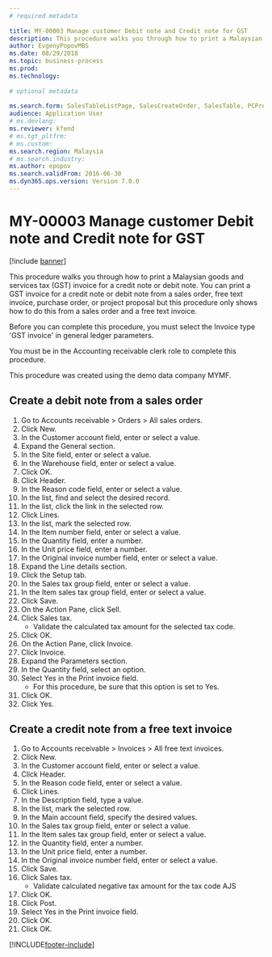 ```yaml
--- 
# required metadata 
 
title: MY-00003 Manage customer Debit note and Credit note for GST
description: This procedure walks you through how to print a Malaysian goods and services tax (GST) invoice for a credit note or debit note. 
author: EvgenyPopovMBS
ms.date: 08/29/2018
ms.topic: business-process 
ms.prod:  
ms.technology:  
 
# optional metadata 
 
ms.search.form: SalesTableListPage, SalesCreateOrder, SalesTable, PCProductLookup, CustInvoiceJourLookup_MY, TaxGroupLookup, TaxTmpWorkTrans, SalesEditLines,  CustFreeInvoice, CustTableLookup, CustPostInvoiceJob, SRSPrintDestinationSettingsForm   
audience: Application User 
# ms.devlang:  
ms.reviewer: kfend
# ms.tgt_pltfrm:  
# ms.custom:  
ms.search.region: Malaysia
# ms.search.industry: 
ms.author: epopov
ms.search.validFrom: 2016-06-30 
ms.dyn365.ops.version: Version 7.0.0 
---
```

# MY-00003 Manage customer Debit note and Credit note for GST

[!include [banner](../../includes/banner.md)]

This procedure walks you through how to print a Malaysian goods and services tax (GST) invoice for a credit note or debit note. You can print a GST invoice for a credit note or debit note from a sales order, free text invoice, purchase order, or project proposal but this procedure only shows how to do this from a sales order and a free text invoice.

Before you can complete this procedure, you must select the Invoice type 'GST invoice' in general ledger parameters.

You must be in the Accounting receivable clerk role to complete this procedure.



This procedure was created using the demo data company MYMF.


## Create a debit note from a sales order
1. Go to Accounts receivable > Orders > All sales orders.
2. Click New.
3. In the Customer account field, enter or select a value.
4. Expand the General section.
5. In the Site field, enter or select a value.
6. In the Warehouse field, enter or select a value.
7. Click OK.
8. Click Header.
9. In the Reason code field, enter or select a value.
10. In the list, find and select the desired record.
11. In the list, click the link in the selected row.
12. Click Lines.
13. In the list, mark the selected row.
14. In the Item number field, enter or select a value.
15. In the Quantity field, enter a number.
16. In the Unit price field, enter a number.
17. In the Original invoice number field, enter or select a value.
18. Expand the Line details section.
19. Click the Setup tab.
20. In the Sales tax group field, enter or select a value.
21. In the Item sales tax group field, enter or select a value.
22. Click Save.
23. On the Action Pane, click Sell.
24. Click Sales tax.
    * Validate the calculated tax amount for the selected tax code.  
25. Click OK.
26. On the Action Pane, click Invoice.
27. Click Invoice.
28. Expand the Parameters section.
29. In the Quantity field, select an option.
30. Select Yes in the Print invoice field.
    * For this procedure, be sure that this option is set to Yes.  
31. Click OK.
32. Click Yes.

## Create a credit note from a free text invoice
1. Go to Accounts receivable > Invoices > All free text invoices.
2. Click New.
3. In the Customer account field, enter or select a value.
4. Click Header.
5. In the Reason code field, enter or select a value.
6. Click Lines.
7. In the Description field, type a value.
8. In the list, mark the selected row.
9. In the Main account field, specify the desired values.
10. In the Sales tax group field, enter or select a value.
11. In the Item sales tax group field, enter or select a value.
12. In the Quantity field, enter a number.
13. In the Unit price field, enter a number.
14. In the Original invoice number field, enter or select a value.
15. Click Save.
16. Click Sales tax.
    * Validate calculated negative tax amount for the tax code AJS  
17. Click OK.
18. Click Post.
19. Select Yes in the Print invoice field.
20. Click OK.
21. Click OK.



[!INCLUDE[footer-include](../../../includes/footer-banner.md)]
